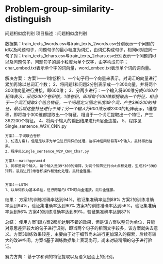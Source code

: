 # Problem-group-similarity-distinguish
问题相似度判别
项目描述：问题相似度判别

数据集：train_texts_1words.csv与train_texts_2words.csv分别表示一个问题的id以及问题句子，问题句子的最小粒度为词汇，由词汇构成句子，相同id对应同一句子对；train_texts_1chars.csv与train_texts_2chars.csv分别表示一个问题的id以及问题句子，问题句子的最小粒度为单个汉字，由字构成句子；char_embed.txt表示单个字的词向量，word_embed.txt表示单个词的词向量。

解决方案：
    方案1——1维卷积
    1、一个句子用一个向量来表示，对词汇的向量进行累加再除以总词汇个数；
    2、将问题1和问题2分别表示成一个300向量，并将两个300维向量进行拼接，即600维；
    3、分两步进行：一个输入将600维分成6*100的矩阵表示，采用200个卷积核，1维卷积，即将每个100维都提取出一个特征，相当于一个词汇提取3个组合特征，一个问题定义固定长度39个词，产生39*6*200的特征，最后将这些特征进行平铺；另一个输入将600维分成2*300的矩阵表示，1维卷积，即将每个300维都提取出一个特征，相当于一个词汇提取出一个特征，产生39*2*200个特征。
    4、将两个输入的输出结果进行9层全连接。
    5、程序见Single_sentence_W2V_CNN.py

    方案2——字词联合卷积
    1、仿造方案1，但是是以字为单位进行同样的处理，这样神经网络将有4个输入，最终得出结果。
    2、程序见Single_sentence_W2V_CNN_Char.py

    方案3——matchpyramid
    1、同样是两个输入，每个输入是39*300的矩阵，对两个矩阵进行dot点积处理，生成39*39的矩阵，最后进行2维卷积操作和池化处理，最终全连接。


    方案4——LSTM
    1、以单词作为基本单位，进行两层的LSTM双向全连接，最后全连接。


结果：
    方案1的训练准确率达到94%，验证集准确率达到89%
    方案2的训练准确率达到94%，验证集准确率达到90% 
    方案3的训练准确率达到56%，验证集准确率达到56% 
    方案4的训练准确率达到89%，验证集准确率达到87% 


总结：
    使用方案1跟方案2都能达到不错的效果，但是该方案以整句为单位，只能对意思差异较大的句子进行识别，即当两个句子的相同文字较多，该方案就失去意义。方案3训练效果较差，主要由于对于细节尚未进行更加深入的探索，后续有较大的改进空间。方案4基于训练数据集上表现尚可，尚未对较精细的句子进行验证。
    
努力方向：
    基于字和词的特征提取以及语义层面上的识别。





